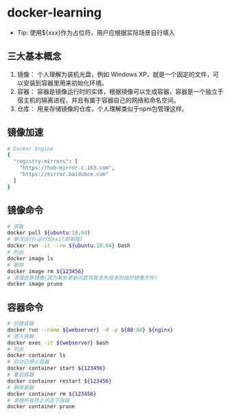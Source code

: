 # docker-learning
- Tip: 使用${xxx}作为占位符，用户应根据实际场景自行填入
## 三大基本概念
1. 镜像： 个人理解为装机光盘，例如 Windows XP，就是一个固定的文件，可以安装到容器里用来初始化环境。
2. 容器： 容器是镜像运行时的实体，根据镜像可以生成容器，容器是一个独立于宿主机的隔离进程，并且有属于容器自己的网络和命名空间。
3. 仓库： 用来存储镜像的仓库，个人理解类似于npm包管理这样。

## 镜像加速
```sh
# Docker Engine
{
  "registry-mirrors": [
    "https://hub-mirror.c.163.com",
    "https://mirror.baidubce.com"
  ]
}
```
## 镜像命令
```sh
# 获取
docker pull ${ubuntu:18.04}
# 单次运行(运行后exit即销毁)
docker run -it --rm ${ubuntu:18.04} bash
# 列出
docker image ls
# 删除
docker image rm ${123456}
# 清理虚悬镜像(因为某些更新问题导致丢失版本的临时镜像文件)
docker image prune
```

## 容器命令
```sh
# 创建容器
docker run --name ${webserver} -d -p ${80:80} ${nginx}
# 进入容器
docker exec -it ${webserver} bash
# 列出
docker container ls
# 启动已停止容器
docker container start ${123456}
# 重启容器
docker container restart ${123456}
# 删除容器
docker container rm ${123456}
# 清理所有终止状态下容器
docker container prune
```
